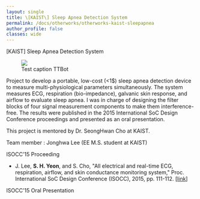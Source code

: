 ```yaml
---
layout: single
title: \[KAIST\] Sleep Apnea Detection System
permalink: /docs/otherworks/otherworks-kaist-sleepapnea
author_profile: false
classes: wide
---
```


[KAIST] Sleep Apnea Detection System



<figure style="width: 400px" class="align-left">
  <a href="/assets/images/kaist-sleepapneamonitor/title-square.jpg"><img src="/assets/images/kaist-sleepapneamonitor/title-square.jpg"></a>
  <figcaption>Test caption TTBot</figcaption>
</figure> 


Project to develop a portable, low-cost (<1$) sleep apnea detection device to measure multi-physiological parameters simultaneously. The system measures ECG, respiration (bio-impedance), galvanic skin response, and airflow to evaluate sleep apnea. I was in charge of designing the filter blocks of four signal measurement components to make them interference-free. The results were published in the 2015 International SoC Design Conference proceedings and presented as an oral presentation.

 

This project is mentored by Dr. SeongHwan Cho at KAIST.

 

Team member : Jonghwa Lee (EE M.S. student at KAIST)

 

ISOCC'15 Proceeding

* J. Lee, **S. H. Yeon**, and S. Cho, "All electrical and real-time ECG, respiration, airflow, and skin conductance monitoring system," Proc. International SoC Design Conference (ISOCC), 2015, pp. 111-112. \[[link](https://ieeexplore.ieee.org/document/7401671)\]
  
ISOCC'15 Oral Presentation
